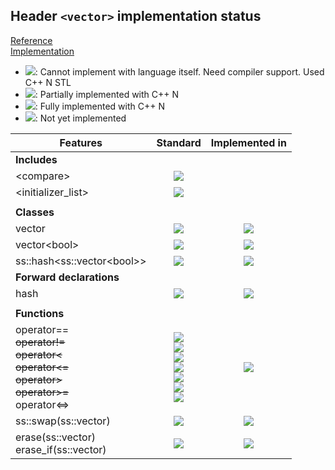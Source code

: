 ## Header `<vector>` implementation status

[Reference](https://en.cppreference.com/w/cpp/header/vector)  
[Implementation](../ss/include/ss/vector.h)

* ![](https://img.shields.io/badge/C%2B%2B-N-red): Cannot implement with language itself. Need compiler support. Used C++ N STL
* ![](https://img.shields.io/badge/C%2B%2B-N-blue): Partially implemented with C++ N
* ![](https://img.shields.io/badge/C%2B%2B-N-green): Fully implemented with C++ N
* ![][notyet]: Not yet implemented

| Features                                     | Standard                   | Implemented in                    |
|----------------------------------------------|:--------------------------:|:---------------------------------:|
| **Includes**                                 |                            |                                   |
| \<compare>                                   | ![][cpp20]                 |                                   |
| \<initializer_list>                          | ![][cpp11]                 |                                   |
|                                              |                            |                                   |
| **Classes**                                  |                            |                                   |
| vector                                       | ![][cpp11]                 | ![][notyet]                       |
| vector\<bool>                                | ![][cpp11]                 | ![][notyet]                       |
| ss::hash\<ss::vector\<bool>>                 | ![][cpp11]                 | ![][notyet]                       |
| **Forward declarations**                     |                            |                                   |
| hash                                         | ![][cpp11]                 | ![][cpp11]                        |
|                                              |                            |                                   |
| **Functions**                                |                            |                                   |
| operator== <br/>~~operator!=~~ <br/>~~operator\<~~ <br/>~~operator\<=~~ <br/>~~operator>~~ <br/>~~operator>=~~ <br/>operator\<=> | ![][cpp11] <br/>![][cpp11] <br/>![][cpp11] <br/>![][cpp11] <br/>![][cpp11] <br/>![][cpp11] <br/>![][cpp20] | ![][notyet]                       |
| ss::swap(ss::vector)                         | ![][cpp11]                 | ![][notyet]                       |
| erase(ss::vector) <br/>erase_if(ss::vector)  | ![][cpp20]                 | ![][notyet]                       |

<!--
	C++11: 6	| 1
	C++14: 0	| 0
	C++17: 0	| 0
	C++20: 2	| 0

	Total: 8	| 1 -->

[notyet]: https://img.shields.io/badge/Not_yet-orange
[removed]: https://img.shields.io/badge/Removed-red

[cppno11]: https://img.shields.io/badge/C%2B%2B-11-red
[cppno14]: https://img.shields.io/badge/C%2B%2B-14-red
[cppno17]: https://img.shields.io/badge/C%2B%2B-17-red
[cppno20]: https://img.shields.io/badge/C%2B%2B-20-red
[cppno23]: https://img.shields.io/badge/C%2B%2B-23-red

[cpppt11]: https://img.shields.io/badge/C%2B%2B-11-blue
[cpppt14]: https://img.shields.io/badge/C%2B%2B-14-blue
[cpppt17]: https://img.shields.io/badge/C%2B%2B-17-blue
[cpppt20]: https://img.shields.io/badge/C%2B%2B-20-blue
[cpppt23]: https://img.shields.io/badge/C%2B%2B-23-blue

[cpp11]: https://img.shields.io/badge/C%2B%2B-11-green
[cpp14]: https://img.shields.io/badge/C%2B%2B-14-green
[cpp17]: https://img.shields.io/badge/C%2B%2B-17-green
[cpp20]: https://img.shields.io/badge/C%2B%2B-20-green
[cpp23]: https://img.shields.io/badge/C%2B%2B-23-green
